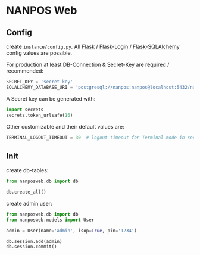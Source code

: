 # NANPOS Web

## Config
create `instance/config.py`. All [Flask](https://flask.palletsprojects.com/en/2.0.x/) / [Flask-Login](https://flask-login.readthedocs.io/en/latest/) / [Flask-SQLAlchemy](https://flask-sqlalchemy.palletsprojects.com/en/2.x/) config values are possible.

For production at least DB-Connection & Secret-Key are required / recommended:
```python
SECRET_KEY = 'secret-key'
SQLALCHEMY_DATABASE_URI = 'postgresql://nanpos:nanpos@localhost:5432/nanpos'
```

A Secret key can be generated with:
```python
import secrets
secrets.token_urlsafe(16)
```

Other customizable and their default values are:
````python
TERMINAL_LOGOUT_TIMEOUT = 30  # logout timeout for Terminal mode in seconds, set to none to disable
````
## Init

create db-tables:

```python
from nanposweb.db import db

db.create_all()
```

create admin user:

```python
from nanposweb.db import db
from nanposweb.models import User

admin = User(name='admin', isop=True, pin='1234')

db.session.add(admin)
db.session.commit()
```